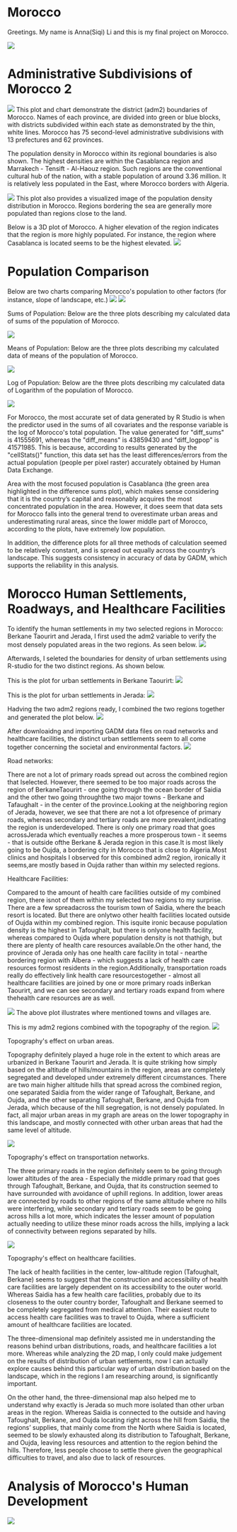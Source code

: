 # Morocco

Greetings. My name is Anna(Siqi) Li and this is my final project on Morocco. 

![](moroccoflag.jpg)

# Administrative Subdivisions of Morocco 2
![](Morocco.png)
This plot and chart demonstrate the district (adm2) boundaries of Morocco. Names of each province, are divided into green or blue blocks, with districts subdivided within each state as demonstrated by the thin, white lines. Morocco has 75 second-level administrative subdivisions with 13 prefectures and 62 provinces. 

The population density in Morocco within its regional boundaries is also shown. The highest densities are within the Casablanca region and Marrakech - Tensift - Al-Haouz region. Such regions are the conventional cultural hub of the nation, with a stable population of around 3.36 million. It is relatively less populated in the East, where Morocco borders with Algeria. 

![](mor_pop19.png)
This plot also provides a visualized image of the population density distribution in Morocco. Regions bordering the sea are generally more populated than regions close to the land. 

Below is a 3D plot of Morocco. A higher elevation of the region indicates that the region is more highly populated. For instance, the region where Casablanca is located seems to be the highest elevated.
![](Mor_spatial.gif)

# Population Comparison

Below are two charts comparing Morocco's population to other factors (for instance, slope of landscape, etc.)
![](pop19resid.png)
![](pop19resid.png)

Sums of Population: 
Below are the three plots describing my calculated data of sums of the population of Morocco.

![](popsums.png)

Means of Population: 
Below are the three plots describing my calculated data of means of the population of Morocco.

![](popsums2.png)

Log of Population: 
Below are the three plots describing my calculated data of Logarithm of the population of Morocco.

![](poplog.png)

For Morocco, the most accurate set of data generated by R Studio is when the predictor used in the sums of all covariates and the response variable is the log of Morocco's total population. The value generated for "diff_sums" is 41555691, whereas the "diff_means" is 43859430 and "diff_logpop" is 41571985. This is because, according to results generated by the "cellStats()" function, this data set has the least differences/errors from the actual population (people per pixel raster) accurately obtained by Human Data Exchange.

Area with the most focused population is Casablanca (the green area highlighted in the difference sums plot), which makes sense considering that it is the country’s capital and reasonably acquires the most concentrated population in the area. However, it does seem that data sets for Morocco falls into the general trend to overestimate urban areas and underestimating rural areas, since the lower middle part of Morocco, according to the plots, have extremely low population. 

In addition, the difference plots for all three methods of calculation seemed to be relatively constant, and is spread out equally across the country’s landscape. This suggests consistency in accuracy of data by GADM, which supports the reliability in this analysis.

# Morocco Human Settlements, Roadways, and Healthcare Facilities

To identify the human settlements in my two selected regions in Morocco: Berkane Taourirt and Jerada, I first used the adm2 variable to verify the most densely populated areas in the two regions. As seen below.
![](subpolys_filtered.png)

Afterwards, I seleted the boundaries for density of urban settlements using R-studio for the two distinct regions. As shown below. 

This is the plot for urban settlements in Berkane Taourirt:
![](urban_btbt.png)

This is the plot for urban settlements in Jerada:
![](urban_jerada.png)

Hadving the two adm2 regions ready, I combined the two regions together and generated the plot below.
![](urban.png)

After downloaidng and importing GADM data files on road networks and healthcare facilities, the distinct urban settlements seem to all come together concerning the societal and environmental factors. 
![](roads&health.png)

Road networks: 

There are not a lot of primary roads spread out across the combined region that Iselected. However, there seemed to be too major roads across the region of BerkaneTaourirt - one going through the ocean border of Saidia and the other two going throughthe two major towns - Berkane and Tafaughalt - in the center of the province.Looking at the neighboring region of Jerada, however, we see that there are not a lot ofpresence of primary roads, whereas secondary and tertiary roads are more prevalent,indicating the region is underdeveloped. There is only one primary road that goes acrossJerada which eventually reaches a more prosperous town - it seems - that is outside ofthe Berkane & Jerada region in this case.It is most likely going to be Oujda, a bordering city in Morocco that is close to Algeria.Most clinics and hospitals I observed for this combined adm2 region, ironically it seems,are mostly based in Oujda rather than within my selected regions. 

Healthcare Facilities: 

Compared to the amount of health care facilities outside of my combined region, there isnot of them within my selected two regions to my surprise. There are a few spreadacross the tourism town of Saidia, where the beach resort is located. But there are onlytwo other health facilities located outside of Oujda within my combined region. This isquite ironic because population density is the highest in Tafoughalt, but there is onlyone health facility, whereas compared to Oujda where population density is not thathigh, but there are plenty of health care resources available.On the other hand, the province of Jerada only has one health care facility in total - nearthe bordering region with Albera - which suggests a lack of health care resources formost residents in the region.Additionally, transportation roads really do effectively link health care resourcestogether - almost all healthcare facilities are joined by one or more primary roads inBerkan Taourirt, and we can see secondary and tertiary roads expand from where thehealth care resources are as well. 

![](urban_names.png)
The above plot illustrates where mentioned towns and villages are. 

This is my adm2 regions combined with the topography of the region.
![](Project4.jpg)

Topography's effect on urban areas.

Topography definitely played a huge role in the extent to which areas are urbanized in Berkane Taourirt and Jerada. It is quite striking how simply based on the altitude of hills/mountains in the region, areas are completely segregated and developed under extremely different circumstances. There are two main higher altitude hills that spread across the combined region, one separated Saidia from the wider range of Tafoughalt, Berkane, and Oujda, and the other separating Tafoughalt, Berkane, and Oujda from Jerada, which because of the hill segregation, is not densely populated. In fact, all major urban areas in my graph are areas on the lower topography in this landscape, and mostly connected with other urban areas that had the same level of altitude. 

![](project4.png)

Topography's effect on transportation networks. 

The three primary roads in the region definitely seem to be going through lower altitudes of the area - Especially the middle primary road that goes through Tafoughalt, Berkane, and Oujda, that its construction seemed to have surrounded with avoidance of uphill regions. In addition, lower areas are connected by roads to other regions of the same altitude where no hills were interfering, while secondary and tertiary roads seem to be going across hills a lot more, which indicates the lesser amount of population actually needing to utilize these minor roads across the hills, implying a lack of connectivity between regions separated by hills. 

![](combined.png)

Topography's effect on healthcare facilities.

The lack of health facilities in the center, low-altitude region (Tafoughalt, Berkane) seems to suggest that the construction and accessibility of health care facilities are largely dependent on its accessibility to the outer world. Whereas Saidia has a few health care facilities, probably due to its closeness to the outer country border, Tafoughalt and Berkane seemed to be completely segregated from medical attention. Their easiest route to access health care facilities was to travel to Oujda, where a sufficient amount of healthcare facilities are located. 

The three-dimensional map definitely assisted me in understanding the reasons behind urban distributions, roads, and healthcare facilities a lot more. Whereas while analyzing the 2D map, I only could make judgement on the results of distribution of urban settlements, now I can actually explore causes behind this particular way of urban distribution based on the landscape, which in the regions I am researching around, is significantly important. 


On the other hand, the three-dimensional map also helped me to understand why exactly is Jerada so much more isolated than other urban areas in the region. Whereas Saidia is connected to the outside and having Tafoughalt, Berkane, and Oujda locating right across the hill from Saidia, the regions’ supplies, that mainly come from the North where Saidia is located, seemed to be slowly exhausted along its distribution to Tafoughalt, Berkane, and Oujda, leaving less resources and attention to the region behind the hills. Therefore, less people choose to settle there given the geographical difficulties to travel, and also due to lack of resources. 

# Analysis of Morocco's Human Development

![](background.png)
